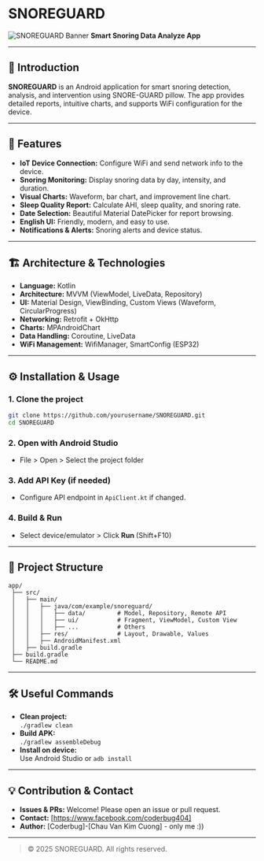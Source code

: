 # SNOREGUARD

![SNOREGUARD Banner](https://img.shields.io/badge/Android-Kotlin-blue?logo=android)
**Smart Snoring Data Analyze App**

---

## 📱 Introduction

**SNOREGUARD** is an Android application for smart snoring detection, analysis, and intervention using SNORE-GUARD pillow. The app provides detailed reports, intuitive charts, and supports WiFi configuration for the device.

---

## 🚀 Features

- **IoT Device Connection:** Configure WiFi and send network info to the device.
- **Snoring Monitoring:** Display snoring data by day, intensity, and duration.
- **Visual Charts:** Waveform, bar chart, and improvement line chart.
- **Sleep Quality Report:** Calculate AHI, sleep quality, and snoring rate.
- **Date Selection:** Beautiful Material DatePicker for report browsing.
- **English UI:** Friendly, modern, and easy to use.
- **Notifications & Alerts:** Snoring alerts and device status.

---

## 🏗️ Architecture & Technologies

- **Language:** Kotlin
- **Architecture:** MVVM (ViewModel, LiveData, Repository)
- **UI:** Material Design, ViewBinding, Custom Views (Waveform, CircularProgress)
- **Networking:** Retrofit + OkHttp
- **Charts:** MPAndroidChart
- **Data Handling:** Coroutine, LiveData
- **WiFi Management:** WifiManager, SmartConfig (ESP32)

---



## ⚙️ Installation & Usage

### 1. Clone the project
```bash
git clone https://github.com/yourusername/SNOREGUARD.git
cd SNOREGUARD
```

### 2. Open with Android Studio
- File > Open > Select the project folder

### 3. Add API Key (if needed)
- Configure API endpoint in `ApiClient.kt` if changed.

### 4. Build & Run
- Select device/emulator > Click **Run** (Shift+F10)

---

## 📝 Project Structure

```
app/
 ├── src/
 │   ├── main/
 │   │   ├── java/com/example/snoreguard/
 │   │   │   ├── data/         # Model, Repository, Remote API
 │   │   │   ├── ui/           # Fragment, ViewModel, Custom View
 │   │   │   ├── ...           # Others
 │   │   ├── res/              # Layout, Drawable, Values
 │   │   ├── AndroidManifest.xml
 │   ├── build.gradle
 ├── build.gradle
 └── README.md
```

---

## 🛠️ Useful Commands

- **Clean project:**  
  `./gradlew clean`
- **Build APK:**  
  `./gradlew assembleDebug`
- **Install on device:**  
  Use Android Studio or `adb install`

---

## 💡 Contribution & Contact

- **Issues & PRs:** Welcome! Please open an issue or pull request.
- **Contact:** [https://www.facebook.com/coderbug404]
- **Author:** [Coderbug]-[Chau Van Kim Cuong] - only me :))

---

> © 2025 SNOREGUARD. All rights reserved. 
